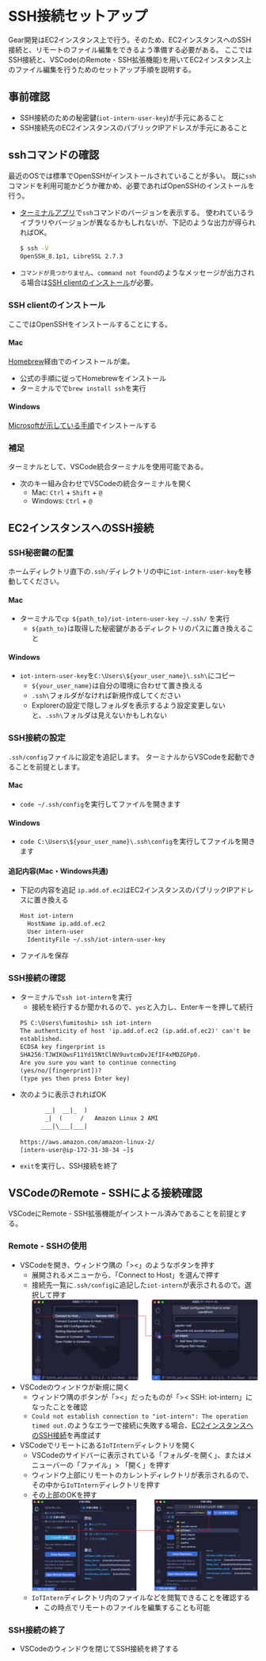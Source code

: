 # SSH接続セットアップ

Gear開発はEC2インスタンス上で行う。そのため、EC2インスタンスへのSSH接続と、リモートのファイル編集をできるよう準備する必要がある。
ここではSSH接続と、VSCode(のRemote - SSH拡張機能)を用いてEC2インスタンス上のファイル編集を行うためのセットアップ手順を説明する。

## 事前確認

- SSH接続のための秘密鍵(`iot-intern-user-key`)が手元にあること
- SSH接続先のEC2インスタンスのパブリックIPアドレスが手元にあること

## sshコマンドの確認


最近のOSでは標準でOpenSSHがインストールされていることが多い。
既に`ssh`コマンドを利用可能かどうか確かめ、必要であればOpenSSHのインストールを行う。

- [ターミナルアプリ](#補足)で`ssh`コマンドのバージョンを表示する。
  使われているライブラリやバージョンが異なるかもしれないが、下記のような出力が得られればOK。

  ```sh
  $ ssh -V
  OpenSSH_8.1p1, LibreSSL 2.7.3
  ```

- `コマンドが見つかりません`、`command not found`のようなメッセージが出力される場合は[SSH clientのインストール](#ssh-clientのインストール)が必要。


### SSH clientのインストール

ここではOpenSSHをインストールすることにする。

#### Mac

[Homebrew](https://brew.sh/index_ja)経由でのインストールが楽。
- 公式の手順に従ってHomebrewをインストール
- ターミナルでで`brew install ssh`を実行

#### Windows

[Microsoftが示している手順](https://docs.microsoft.com/ja-jp/windows-server/administration/openssh/openssh_install_firstuse)でインストールする


### 補足

ターミナルとして、VSCode統合ターミナルを使用可能である。

- 次のキー組み合わせでVSCodeの統合ターミナルを開く
  - Mac: `Ctrl` + `Shift` + `@`
  - Windows: `Ctrl` + `@`

## EC2インスタンスへのSSH接続

### SSH秘密鍵の配置

ホームディレクトリ直下の`.ssh/`ディレクトリの中に`iot-intern-user-key`を移動してください。

#### Mac

- ターミナルで`cp ${path_to}/iot-intern-user-key ~/.ssh/` を実行
  - `${path_to}`は取得した秘密鍵があるディレクトリのパスに置き換えること

#### Windows

- `iot-intern-user-key`を`C:\Users\${your_user_name}\.ssh\`にコピー
  - `${your_user_name}`は自分の環境に合わせて置き換える
  - `.ssh\`フォルダがなければ新規作成してください
  - Explorerの設定で隠しフォルダを表示するよう設定変更しないと、`.ssh\`フォルダは見えないかもしれない

### SSH接続の設定

`.ssh/config`ファイルに設定を追記します。
ターミナルからVSCodeを起動できることを前提とします。

#### Mac

- `code ~/.ssh/config`を実行してファイルを開きます

#### Windows

- `code C:\Users\${your_user_name}\.ssh\config`を実行してファイルを開きます

#### 追記内容(Mac・Windows共通)

- 下記の内容を追記
  `ip.add.of.ec2`はEC2インスタンスのパブリックIPアドレスに置き換える
  ```
  Host iot-intern
    HostName ip.add.of.ec2
    User intern-user
    IdentityFile ~/.ssh/iot-intern-user-key
  ```
- ファイルを保存

### SSH接続の確認

- ターミナルで`ssh iot-intern`を実行
  - 接続を続行するか聞かれるので、`yes`と入力し、Enterキーを押して続行
  ```
  PS C:\Users\fumitoshi> ssh iot-intern
  The authenticity of host 'ip.add.of.ec2 (ip.add.of.ec2)' can't be established.
  ECDSA key fingerprint is SHA256:TJWIKOwsF11Yd15NtClNV9uvtcmDvJEfIF4xMDZGPp0.
  Are you sure you want to continue connecting (yes/no/[fingerprint])?
  (type yes then press Enter key)
  ```
- 次のように表示されればOK
  ```
         __|  __|_  )
         _|  (     /   Amazon Linux 2 AMI
        ___|\___|___|

  https://aws.amazon.com/amazon-linux-2/
  [intern-user@ip-172-31-38-34 ~]$
  ```
- `exit`を実行し、SSH接続を終了

## VSCodeのRemote - SSHによる接続確認

VSCodeにRemote - SSH拡張機能がインストール済みであることを前提とする。

### Remote - SSHの使用

- VSCodeを開き、ウィンドウ隅の「><」のようなボタンを押す
  - 展開されるメニューから、「Connect to Host」を選んで押す
  - 接続先一覧に`.ssh/config`に追記した`iot-intern`が表示されるので。選択して押す
  ![how to use Remote - SSH](./images/how_to_use_remote_ssh_extension.png)
- VSCodeのウィンドウが新規に開く
  - ウィンドウ隅のボタンが「><」だったものが「>< SSH: iot-intern」になったことを確認
  - `Could not establish connection to "iot-intern": The operation timed out.`のようなエラーで接続に失敗する場合、[EC2インスタンスへのSSH接続](#EC2インスタンスへのSSH接続)を再度試す
- VSCodeでリモートにある`IoTIntern`ディレクトリを開く
  - VSCodeのサイドバーに表示されている「フォルダ-を開く」、またはメニューバーの「ファイル」> 「開く」を押す
  - ウィンドウ上部にリモートのカレントディレクトリが表示されるので、その中から`IoTIntern`ディレクトリを押す
  - その上部のOKを押す
  ![how to open remote directory in vscode](images/how_to_open_remote_directory_in_vscode.png)
  - `IoTIntern`ディレクトリ内のファイルなどを閲覧できることを確認する
    - この時点でリモートのファイルを編集することも可能

### SSH接続の終了

- VSCodeのウィンドウを閉じてSSH接続を終了する
